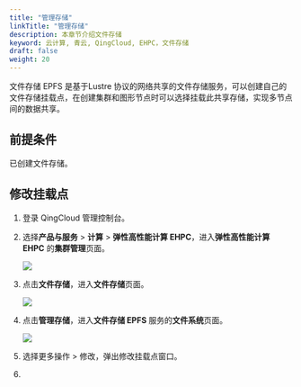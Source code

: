 ```yaml
---
title: "管理存储"
linkTitle: "管理存储"
description: 本章节介绍文件存储
keyword: 云计算, 青云, QingCloud, EHPC，文件存储
draft: false
weight: 20
---
```


文件存储 EPFS 是基于Lustre 协议的网络共享的文件存储服务，可以创建自己的文件存储挂载点，在创建集群和图形节点时可以选择挂载此共享存储，实现多节点间的数据共享。

## 前提条件

已创建文件存储。

## 修改挂载点

1. 登录 QingCloud 管理控制台。

2. 选择**产品与服务** > **计算** > **弹性高性能计算 EHPC**，进入**弹性高性能计算 EHPC** 的**集群管理**页面。

   ![](../../../_images/qs_hpc_list.png)

3. 点击**文件存储**，进入**文件存储**页面。

   ![](../../../_images/um_create_nas_list.png)

4. 点击**管理存储**，进入**文件存储 EPFS** 服务的**文件系统**页面。

   ![](../../../_images/um_create_epfs_system.png)

5. 选择更多操作 > 修改，弹出修改挂载点窗口。

   

6. 
